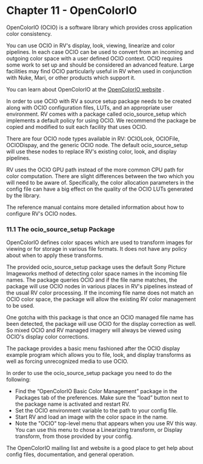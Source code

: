 # Chapter 11 - OpenColorIO

OpenColorIO (OCIO) is a software library which provides cross application color consistency.

You can use OCIO in RV's display, look, viewing, linearize and color pipelines. In each case OCIO can be used to convert from an incoming and outgoing color space with a user defined OCIO context. OCIO requires some work to set up and should be considered an advanced feature. Large facilities may find OCIO particularly useful in RV when used in conjunction with Nuke, Mari, or other products which support it.

You can learn about OpenColorIO at the [OpenColorIO website](http://www.opencolorio.org) .

In order to use OCIO with RV a source setup package needs to be created along with OCIO configuration files, LUTs, and an appropriate user environment. RV comes with a package called ocio_source_setup which implements a default policy for using OCIO. We recommend the package be copied and modified to suit each facility that uses OCIO.

There are four OCIO node types available in RV: OCIOLook, OCIOFile, OCIODispay, and the generic OCIO node. The default ocio_source_setup will use these nodes to replace RV's existing color, look, and display pipelines.

RV uses the OCIO GPU path instead of the more common CPU path for color computation. There are slight differences between the two which you will need to be aware of. Specifically, the color allocation parameters in the config file can have a big effect on the quality of the OCIO LUTs generated by the library.

The reference manual contains more detailed information about how to configure RV's OCIO nodes.

### 11.1 The ocio_source_setup Package


OpenColorIO defines color spaces which are used to transform images for viewing or for storage in various file formats. It does not have any policy about when to apply these transforms.

The provided ocio_source_setup package uses the default Sony Picture Imageworks method of detecting color space names in the incoming file names. The package queries OCIO and if the file name matches, the package will use OCIO nodes in various places in RV's pipelines instead of the usual RV color processing. If the incoming file name does not match an OCIO color space, the package will allow the existing RV color management to be used.

One gotcha with this package is that once an OCIO managed file name has been detected, the package will use OCIO for the display correction as well. So mixed OCIO and RV managed imagery will always be viewed using OCIO's display color corrections.

The package provides a basic menu fashioned after the OCIO display example program which allows you to file, look, and display transforms as well as forcing unrecognized media to use OCIO.

In order to use the ocio_source_setup package you need to do the following:

*   Find the “OpenColorIO Basic Color Management” package in the Packages tab of the preferences. Make sure the “load” button next to the package name is activated and restart RV.
*   Set the OCIO environment variable to the path to your config file.
*   Start RV and load an image with the color space in the name.
*   Note the "OCIO" top-level menu that appears when you use RV this way. You can use this menu to chose a Linearizing transform, or Display transform, from those provided by your config.

The OpenColorIO mailing list and website is a good place to get help about config files, documentation, and general operation.